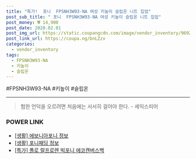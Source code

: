 ```yaml
--- 
title: "특가!  포니  FPSNH3W93-NA 여성 키높이 슬립온 니트 집업" 
post_sub_title: " 포니  FPSNH3W93-NA 여성 키높이 슬립온 니트 집업" 
post_money: ₩ 14,900 
post_date: 2020.02.01 
post_img_url: https://static.coupangcdn.com/image/vendor_inventory/9692/6f0c3dddd3c3763ac4bbd5ef1447c2c870a64296eb348ebaac7605f5eb47.jpg 
post_link_url: https://coupa.ng/bnLZzv 
categories: 
  - vendor_inventory 
tags: 
  - FPSNH3W93-NA 
  - 키높이 
  - 슬립온 
--- 
```

  #FPSNH3W93-NA #키높이 #슬립온 
<hr> 

> 험한 언덕을 오르려면 처음에는 서서히 걸어야 한다. - 세익스피어 


### POWER LINK

* <a href="https://blog.naver.com/fash111/221767611970" target="_blank"> [생활] 에보니아포니 정보 </a>
* <a href="https://blog.naver.com/fasyy4321/221759711424" target="_blank"> [생활] 포니패딩 정보 </a>
* <a href="https://blog.naver.com/santokki14/221788794786" target="_blank">[특가] 폴로 랄프로렌 빅포니 에코캔버스백</a>
